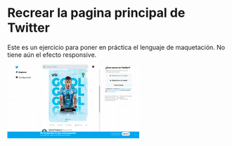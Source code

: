 # Recrear la pagina principal de Twitter
 Este es un ejercicio para poner en práctica el lenguaje de maquetación. No tiene aún el efecto responsive. 

<picture>
    <img alt="Esto es una captura de pantalla de cómo se ve ya la página" src="./imagenes/captura-pagina-twitter.png">
</picture>